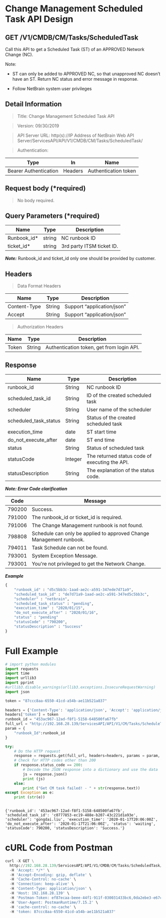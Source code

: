 
# Change Management Scheduled Task API Design

GET /V1/CMDB/CM/Tasks/ScheduledTask
-----------------------------------

Call this API to get a Scheduled Task (ST) of an APPROVED Network Change (NC).

Note:

-   ST can only be added to APPROVED NC, so that unapproved NC doesn’t have an
    ST. Return NC status and error message in response.

-   Follow NetBrain system user privileges

Detail Information
------------------

>Title: Change Management Scheduled Task API

>Version: 09/30/2019

>API Server URL: http(s)://IP Address of NetBrain Web API
Server/ServicesAPI/API/V1/CMDB/CM/Tasks/ScheduledTask/

>Authentication:

| **Type**              | **In**  | **Name**             |
|-----------------------|---------|----------------------|
| Bearer Authentication | Headers | Authentication token |

Request body (\*required)
-------------------------

>No body required.

Query Parameters (\*required)
-----------------------------

| **Name**               | **Type** | **Description**             |
|------------------------|----------|-----------------------------|
| Runbook_id\*           | string   | NC runbook ID               |
| ticket_id\*            | string   | 3rd party ITSM ticket ID.   |

***Note:*** Runbook_id and ticket_id only one should be provided by customer.


Headers
-------

>Data Format Headers

| **Name**     | **Type** | **Description**            |
|--------------|----------|----------------------------|
| Content-Type | String   | Support “application/json” |
| Accept       | String   | Support “application/json” |

>Authorization Headers

| **Name** | **Type** | **Description**                           |
|----------|----------|-------------------------------------------|
| Token    | String   | Authentication token, get from login API. |

Response
--------

| **Name**              | **Type** | **Description**                                |
|-----------------------|----------|------------------------------------------------|
| runbook_id            | String   | NC runbook ID                                  |
| scheduled_task_id     | String   | ID of the created scheduled task               |
| scheduler             | String   | User name of the scheduler                     |
| scheduled_task_status | String   | Status of the created scheduled task           |
| execution_time        | date     | ST start time                                  |
| do_not_execute_after  | date     | ST end time                                    |
| status                | String   | Status of scheduled task                       |
| statusCode            | Integer  | The returned status code of executing the API. |
| statusDescription     | String   | The explanation of the status code.            |

***Note: Error Code clarification***

| **Code** | **Message**                                |
|------------------------------------|----------|
| 790200 | Success.|
| 791000 | The runbook_id or ticket_id is required. |
| 791006 | The Change Management runbook is not found. |
| 798808 | Schedule can only be applied to approved Change Management runbook.|
| 794011 | Task Schedule can not be found. |
| 793001 | System Exception Message.|
| 793001 | You're not privileged to get the Network Change. |

***Example***


```python
{
    "runbook_id" : "d5c5bb3c-1aad-ae2c-a591-347ede7d71a9",
    "scheduled_task_id" : "de7d71a9-1aad-ae2c-a591-347ed5c5bb3c",
    "scheduler" : "netbrain",
    "scheduled_task_status" : "pending",
    "execution_time" : "2020/01/15",
    "do_not_execute_after" : "2020/01/16",
    "status" : "pending"
    "statusCode" : "790200",
    "statusDescription" : "Success"
}
```


# Full Example


```python
# import python modules 
import requests
import time
import urllib3
import pprint
#urllib3.disable_warnings(urllib3.exceptions.InsecureRequestWarning)
import json

token = "87ccc8aa-6550-41cd-a54b-ae11b521a837" 
 
headers = {'Content-Type': 'application/json', 'Accept': 'application/json'}  
headers['token'] = token
runbook_id = "453ac967-12ad-f8f1-5158-648500fa67fb"
full_url = "http://192.168.28.139/ServicesAPI/API/V1/CM/Tasks/ScheduleTask/"
param = {
    "runbook_Id":runbook_id
}

try:
    # Do the HTTP request
    response = requests.get(full_url, headers=headers, params = param, verify=False)
    # Check for HTTP codes other than 200
    if response.status_code == 200:
        # Decode the JSON response into a dictionary and use the data
        js = response.json()
        print (js)
    else:
        print ("Get CM task failed! - " + str(response.text))
except Exception as e:
    print (str(e))
    
```

    {'runbook_id': '453ac967-12ad-f8f1-5158-648500fa67fb', 'scheduled_task_id': 'c0777853-ec19-488e-b207-43c221d1a93e', 'scheduler': 'gongdai.liu', 'execution_time': '2020-01-17T20:06:00Z', 'do_not_execute_after': '2020-01-17T21:06:00Z', 'status': 'waiting', 'statusCode': 790200, 'statusDescription': 'Success.'}
    

# cURL Code from Postman


```python
curl -X GET \
  http://192.168.28.139/ServicesAPI/API/V1/CMDB/CM/Tasks/ScheduledTask/453ac967-12ad-f8f1-5158-648500fa67fb \
  -H 'Accept: */*' \
  -H 'Accept-Encoding: gzip, deflate' \
  -H 'Cache-Control: no-cache' \
  -H 'Connection: keep-alive' \
  -H 'Content-Type: application/json' \
  -H 'Host: 192.168.28.139' \
  -H 'Postman-Token: ef87ecaa-beee-44f1-911f-030031433bc6,0da2ebe3-e67c-474c-8e6c-f4f49fa51678' \
  -H 'User-Agent: PostmanRuntime/7.15.2' \
  -H 'cache-control: no-cache' \
  -H 'token: 87ccc8aa-6550-41cd-a54b-ae11b521a837'
```
